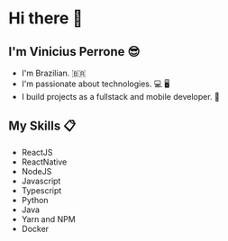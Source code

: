 # Hi there :wave:

## I'm Vinicius Perrone :sunglasses:

 - I'm Brazilian. :brazil:
 - I'm passionate about technologies. :computer: :desktop_computer:
 - I build projects as a fullstack and mobile developer. :penguin:

## My Skills :clipboard:

 - ReactJS
 - ReactNative
 - NodeJS
 - Javascript
 - Typescript
 - Python
 - Java
 - Yarn and NPM
 - Docker

